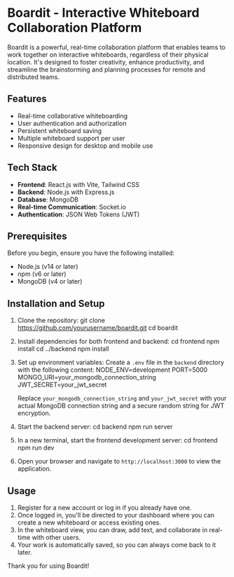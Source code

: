 # Boardit - Interactive Whiteboard Collaboration Platform

Boardit is a powerful, real-time collaboration platform that enables teams to work together on interactive whiteboards, regardless of their physical location. It's designed to foster creativity, enhance productivity, and streamline the brainstorming and planning processes for remote and distributed teams.

## Features

- Real-time collaborative whiteboarding
- User authentication and authorization
- Persistent whiteboard saving
- Multiple whiteboard support per user
- Responsive design for desktop and mobile use

## Tech Stack

- **Frontend**: React.js with Vite, Tailwind CSS
- **Backend**: Node.js with Express.js
- **Database**: MongoDB
- **Real-time Communication**: Socket.io
- **Authentication**: JSON Web Tokens (JWT)

## Prerequisites

Before you begin, ensure you have the following installed:

- Node.js (v14 or later)
- npm (v6 or later)
- MongoDB (v4 or later)

## Installation and Setup

1. Clone the repository:
   git clone https://github.com/yourusername/boardit.git
   cd boardit

2. Install dependencies for both frontend and backend:
   cd frontend
   npm install
   cd ../backend
   npm install

3. Set up environment variables:
   Create a `.env` file in the `backend` directory with the following content:
   NODE_ENV=development
   PORT=5000
   MONGO_URI=your_mongodb_connection_string
   JWT_SECRET=your_jwt_secret

   Replace `your_mongodb_connection_string` and `your_jwt_secret` with your actual MongoDB connection string and a secure random string for JWT encryption.

4. Start the backend server:
   cd backend
   npm run server

5. In a new terminal, start the frontend development server:
   cd frontend
   npm run dev

6. Open your browser and navigate to `http://localhost:3000` to view the application.

## Usage

1. Register for a new account or log in if you already have one.
2. Once logged in, you'll be directed to your dashboard where you can create a new whiteboard or access existing ones.
3. In the whiteboard view, you can draw, add text, and collaborate in real-time with other users.
4. Your work is automatically saved, so you can always come back to it later.

Thank you for using Boardit!
